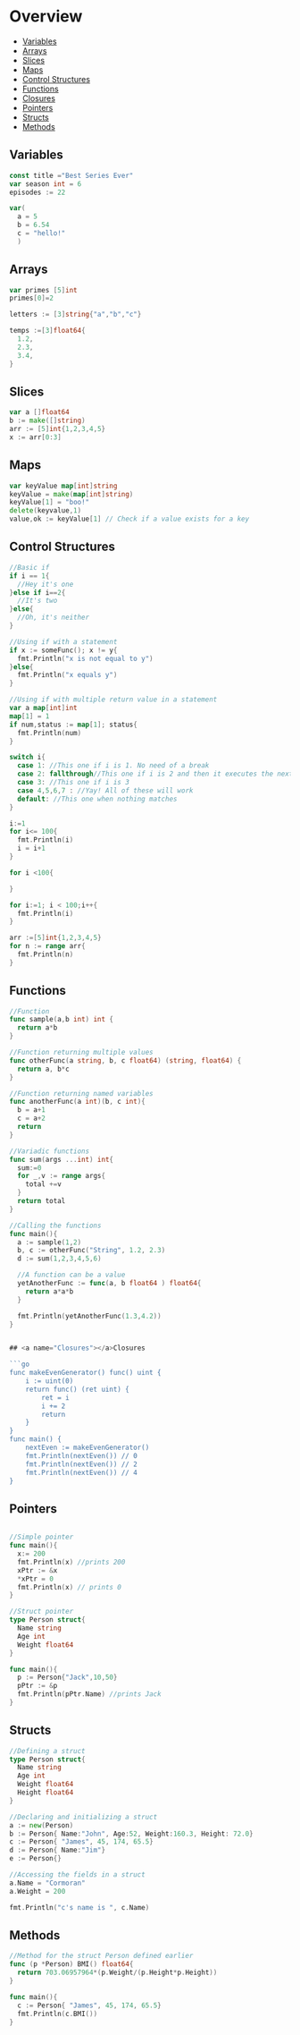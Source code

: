 # Overview

- [Variables](#Variables)
- [Arrays](#Arrays)
- [Slices](#Slices)
- [Maps](#Maps)
- [Control Structures](#Control-Structures)
- [Functions](#Functions)
- [Closures](#Closures)
- [Pointers](#Pointers)
- [Structs](#Structs)
- [Methods](#Methods)


## <a name="Variables"></a>Variables

```go
const title ="Best Series Ever"
var season int = 6
episodes := 22

var(
  a = 5
  b = 6.54
  c = "hello!"
  )
```

## <a name="Arrays"></a>Arrays

```go
var primes [5]int
primes[0]=2

letters := [3]string{"a","b","c"}

temps :=[3]float64{
  1.2,
  2.3,
  3.4,
}
```

## <a name="Slices"></a>Slices

```go
var a []float64
b := make([]string)
arr := [5]int{1,2,3,4,5}
x := arr[0:3]
```

## <a name="Maps"></a>Maps

```go
var keyValue map[int]string
keyValue = make(map[int]string)
keyValue[1] = "boo!"
delete(keyvalue,1)
value,ok := keyValue[1] // Check if a value exists for a key
```

## <a name="Control-Structures"></a>Control Structures

```go
//Basic if
if i == 1{
  //Hey it's one
}else if i==2{
  //It's two
}else{
  //Oh, it's neither
}

//Using if with a statement
if x := someFunc(); x != y{
  fmt.Println("x is not equal to y")
}else{
  fmt.Println("x equals y")
}

//Using if with multiple return value in a statement
var a map[int]int
map[1] = 1
if num,status := map[1]; status{
  fmt.Println(num)
}

switch i{
  case 1: //This one if i is 1. No need of a break
  case 2: fallthrough//This one if i is 2 and then it executes the next case
  case 3: //This one if i is 3
  case 4,5,6,7 : //Yay! All of these will work
  default: //This one when nothing matches
}

i:=1
for i<= 100{
  fmt.Println(i)
  i = i+1
}

for i <100{

}

for i:=1; i < 100;i++{
  fmt.Println(i)
}

arr :=[5]int{1,2,3,4,5}
for n := range arr{
  fmt.Println(n)
}

```

## <a name="Functions"></a>Functions

```go
//Function
func sample(a,b int) int {
  return a*b
}

//Function returning multiple values
func otherFunc(a string, b, c float64) (string, float64) {
  return a, b*c
}

//Function returning named variables
func anotherFunc(a int)(b, c int){
  b = a+1
  c = a+2
  return
}

//Variadic functions
func sum(args ...int) int{
  sum:=0
  for _,v := range args{
    total +=v
  }
  return total
}

//Calling the functions
func main(){
  a := sample(1,2)
  b, c := otherFunc("String", 1.2, 2.3)
  d := sum(1,2,3,4,5,6)

  //A function can be a value
  yetAnotherFunc := func(a, b float64 ) float64{
    return a*a*b
  }

  fmt.Println(yetAnotherFunc(1.3,4.2))
}


## <a name="Closures"></a>Closures

```go
func makeEvenGenerator() func() uint {
    i := uint(0)
    return func() (ret uint) {
        ret = i
        i += 2
        return
    }
}
func main() {
    nextEven := makeEvenGenerator()
    fmt.Println(nextEven()) // 0
    fmt.Println(nextEven()) // 2
    fmt.Println(nextEven()) // 4
}
```


## <a name="Pointers"></a>Pointers

```go

//Simple pointer
func main(){
  x:= 200
  fmt.Println(x) //prints 200
  xPtr := &x
  *xPtr = 0
  fmt.Println(x) // prints 0
}

//Struct pointer
type Person struct{
  Name string
  Age int
  Weight float64
}

func main(){
  p := Person{"Jack",10,50}
  pPtr := &p
  fmt.Println(pPtr.Name) //prints Jack
}

```


## <a name="Structs"></a>Structs

```go
//Defining a struct
type Person struct{
  Name string
  Age int
  Weight float64
  Height float64
}

//Declaring and initializing a struct
a := new(Person)
b := Person{ Name:"John", Age:52, Weight:160.3, Height: 72.0}
c := Person{ "James", 45, 174, 65.5}
d := Person{ Name:"Jim"}
e := Person{}

//Accessing the fields in a struct
a.Name = "Cormoran"
a.Weight = 200

fmt.Println("c's name is ", c.Name)

```

## <a name="Methods"></a>Methods

```go
//Method for the struct Person defined earlier
func (p *Person) BMI() float64{
  return 703.06957964*(p.Weight/(p.Height*p.Height))
}

func main(){
  c := Person{ "James", 45, 174, 65.5}
  fmt.Println(c.BMI())
}
```
